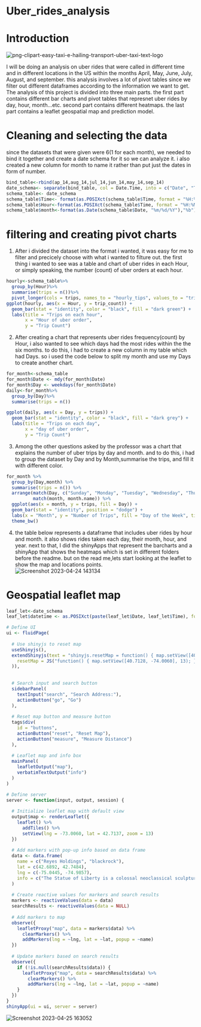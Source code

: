 # Uber_rides_analysis  
# Introduction  
![png-clipart-easy-taxi-e-hailing-transport-uber-taxi-text-logo](https://user-images.githubusercontent.com/118494139/234085381-e60f5a53-290d-47c7-9b91-b98bc3968318.png)

I will be doing an analysis on uber rides that were called in different time and in different locations in the US within the months April, May, June, July, August, and september. this analysis involves a lot of pivot tables since we filter out different dataframes according to the information we want to get. The analysis of this project is divided into three main parts. the first part contains different bar charts and pivot tables that represnet uber rides by day, hour, month...etc. second part contains different heatmaps. the last part contains a leaflet geospatial map and prediction model.  
# Cleaning and selecting the data  
 since the datasets that were given were 6(1 for each month), we needed to bind it together and create a date schema for it so we can analyze it. i also created a new column for month to name it rather than put just the dates in form of number.
```r
bind_table<-rbind(ap_14,aug_14,jul_14,jun_14,may_14,sep_14)
date_schema<- separate(bind_table, col = Date.Time, into = c("Date", "Time"), sep = " ")
schema_table<- date_schema
schema_table$Time<- format(as.POSIXct(schema_table$Time, format = "%H:%M:%S"), format = "%H:%M")
schema_table$Hour<-format(as.POSIXct(schema_table$Time, format = "%H:%M"), format = "%H")
schema_table$month<-format(as.Date(schema_table$Date, "%m/%d/%Y"),"%b")
```  
# filtering and creating pivot charts  
1. After i divided the dataset into the format i wanted, it was easy for me to filter and precicely choose with what i wanted to filture out. the first thing i wanted to see was a table and chart of uber rides in each Hour, or simply speaking, the number (count) of uber orders at each hour. 
```r
hourly<-schema_table%>%
  group_by(Hour)%>%
  summarise(trips = n())%>%
  pivot_longer(cols = trips, names_to = "hourly_tips", values_to = "trip_count")
ggplot(hourly, aes(x = Hour, y = trip_count)) +
  geom_bar(stat = "identity", color = "black", fill = "dark green") +
  labs(title = "Trips on each hour",
       x = "Hour of uber order",
       y = "Trip Count")
```  
2. After creating a chart that represents uber rides frequency(count) by Hour, i also wanted to see which days had the most rides within the the six months. to do this, i had to create a new column in my table which had Days. so i used the code below to split my month and use my Days to create another chart.  
```r
for_month<-schema_table
for_month$Date <- mdy(for_month$Date)
for_month$Day <- weekdays(for_month$Date)
daily<-for_month%>%
  group_by(Day)%>%
  summarise(trips = n())

ggplot(daily, aes(x = Day, y = trips)) +
  geom_bar(stat = "identity", color = "black", fill = "dark grey") +
  labs(title = "Trips on each day",
       x = "day of uber order",
       y = "Trip Count")
```
3. Among the other questions asked by the professor was a chart that explains the number of uber trips by day and month. and to do this, i had to group the dataset by Day and by Month,summarise the trips, and fill it with different color.  
```r
for_month %>%
  group_by(Day,month) %>%
  summarise(trips = n()) %>%
  arrange(match(Day, c("Sunday", "Monday", "Tuesday", "Wednesday", "Thursday", "Friday", "Saturday")),
          match(month, month.name)) %>%
  ggplot(aes(x = month, y = trips, fill = Day)) +
  geom_bar(stat = "identity", position = "dodge") +
  labs(x = "Month", y = "Number of Trips", fill = "Day of the Week", title = "Number of Uber Trips by Day and Month") +
  theme_bw()
  ```
4. the table below represents a dataframe that includes uber rides by hour and month. it also shows rides taken each day, their month, hour, and year. next to that, I did the shinyApps that represent the barcharts and a shinyApp that shows the heatmaps which is set in different folders before the readme. but on the read me,lets start looking at the leaflet to show the map and locations points.  
![Screenshot 2023-04-24 143134](https://user-images.githubusercontent.com/118494139/234100152-df8b3618-2a7d-408c-b0f5-a0737f43a06e.png)  
# Geospatial leaflet map  
```r
leaf_let<-date_schema
leaf_let$datetime <- as.POSIXct(paste(leaf_let$Date, leaf_let$Time), format = "%m/%d/%Y %H:%M:%S")

# Define UI
ui <- fluidPage(
  
  # Use shinyjs to reset map
  useShinyjs(),
  extendShinyjs(text = "shinyjs.resetMap = function() { map.setView([40.7128, -74.0060], 13); }", functions = list(
    resetMap = JS("function() { map.setView([40.7128, -74.0060], 13); }")
  )),
  
  
  # Search input and search button
  sidebarPanel(
    textInput("search", "Search Address:"),
    actionButton("go", "Go")
  ),
  
  # Reset map button and measure button
  tags$div(
    id = "buttons",
    actionButton("reset", "Reset Map"),
    actionButton("measure", "Measure Distance")
  ),
  
  # Leaflet map and info box
  mainPanel(
    leafletOutput("map"),
    verbatimTextOutput("info")
  )
)

# Define server
server <- function(input, output, session) {
  
  # Initialize leaflet map with default view
  output$map <- renderLeaflet({
    leaflet() %>%
      addTiles() %>%
      setView(lng = -73.0060, lat = 42.7137, zoom = 13)
  })
  
  # Add markers with pop-up info based on data frame
  data <- data.frame(
    name = c("Reyes Holdings", "blackrock"),
    lat = c(42.6892, 42.7484),
    lng = c(-75.0445, -74.9857),
    info = c("The Statue of Liberty is a colossal neoclassical sculpture on Liberty Island in New York Harbor within New York City.", "The Empire State Building is a 102-story Art Deco skyscraper in Midtown Manhattan, New York City.")
  )
  
  # Create reactive values for markers and search results
  markers <- reactiveValues(data = data)
  searchResults <- reactiveValues(data = NULL)
  
  # Add markers to map
  observe({
    leafletProxy("map", data = markers$data) %>%
      clearMarkers() %>%
      addMarkers(lng = ~lng, lat = ~lat, popup = ~name)
  })
  
  # Update markers based on search results
  observe({
    if (!is.null(searchResults$data)) {
      leafletProxy("map", data = searchResults$data) %>%
        clearMarkers() %>%
        addMarkers(lng = ~lng, lat = ~lat, popup = ~name)
    }
  })
}
shinyApp(ui = ui, server = server)
```
![Screenshot 2023-04-25 163052](https://user-images.githubusercontent.com/118494139/234409108-58c1b496-d3c8-47e9-a07d-dbba36e54eb9.png)





